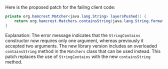 Here is the proposed patch for the failing client code:
```java
private org.hamcrest.Matcher<java.lang.String> layersPushed() {
    return org.hamcrest.Matchers.containsString(java.lang.String.format("%s: Pushed", this.image.layer()));
}
```
Explanation:
The error message indicates that the `StringContains` constructor now requires only one argument, whereas previously it accepted two arguments. The new library version includes an overloaded `containsString` method in the `Matchers` class that can be used instead. This patch replaces the use of `StringContains` with the new `containsString` method.